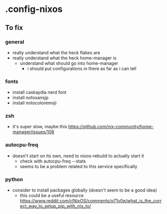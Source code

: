 # .config-nixos

## To fix

### general

- really understand what the heck flakes are
- really understand what the heck home-manager is
    - understand what should go into home-manager
        - i should put configurations in there as far as i can tell

### fonts

- install caskaydia nerd font
- install notosansjp
- install notocoloremoji

### zsh

- it's super slow, maybe this https://github.com/nix-community/home-manager/issues/108

### autocpu-freq

- doesn't start on its own, need to nixos-rebuild to actually start it
    - check with autocpu-freq --stats
    - seems to be a problem related to this service specifically

### python

- consider to install packages globally (doesn't seem to be a good idea)
    - this could be a useful resource https://www.reddit.com/r/NixOS/comments/q71v0e/what_is_the_correct_way_to_setup_pip_with_nix_to/
